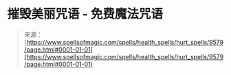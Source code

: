 <!--yml

category: 未分类

date: 2024-06-12 18:45:55

-->

# 摧毁美丽咒语 - 免费魔法咒语

> 来源：[https://www.spellsofmagic.com/spells/health_spells/hurt_spells/9579/page.html#0001-01-01](https://www.spellsofmagic.com/spells/health_spells/hurt_spells/9579/page.html#0001-01-01)
